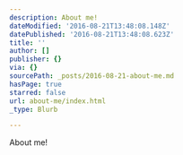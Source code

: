 ```yaml
---
description: About me!
dateModified: '2016-08-21T13:48:08.148Z'
datePublished: '2016-08-21T13:48:08.623Z'
title: ''
author: []
publisher: {}
via: {}
sourcePath: _posts/2016-08-21-about-me.md
hasPage: true
starred: false
url: about-me/index.html
_type: Blurb

---
```

About me!